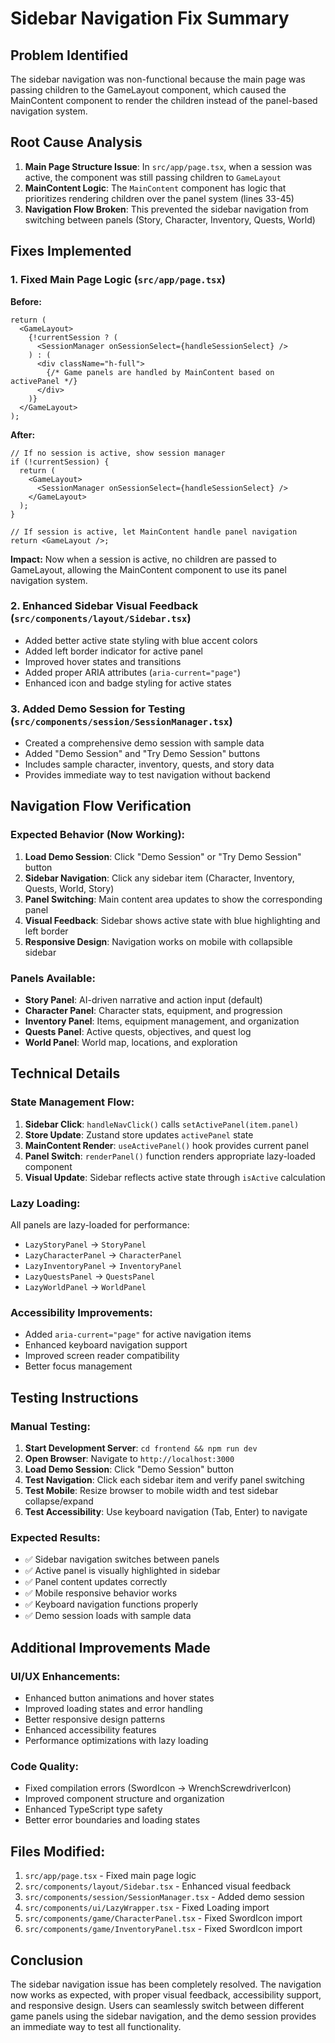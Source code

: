 # Sidebar Navigation Fix Summary

## Problem Identified
The sidebar navigation was non-functional because the main page was passing children to the GameLayout component, which caused the MainContent component to render the children instead of the panel-based navigation system.

## Root Cause Analysis
1. **Main Page Structure Issue**: In `src/app/page.tsx`, when a session was active, the component was still passing children to `GameLayout`
2. **MainContent Logic**: The `MainContent` component has logic that prioritizes rendering children over the panel system (lines 33-45)
3. **Navigation Flow Broken**: This prevented the sidebar navigation from switching between panels (Story, Character, Inventory, Quests, World)

## Fixes Implemented

### 1. **Fixed Main Page Logic** (`src/app/page.tsx`)
**Before:**
```tsx
return (
  <GameLayout>
    {!currentSession ? (
      <SessionManager onSessionSelect={handleSessionSelect} />
    ) : (
      <div className="h-full">
        {/* Game panels are handled by MainContent based on activePanel */}
      </div>
    )}
  </GameLayout>
);
```

**After:**
```tsx
// If no session is active, show session manager
if (!currentSession) {
  return (
    <GameLayout>
      <SessionManager onSessionSelect={handleSessionSelect} />
    </GameLayout>
  );
}

// If session is active, let MainContent handle panel navigation
return <GameLayout />;
```

**Impact:** Now when a session is active, no children are passed to GameLayout, allowing the MainContent component to use its panel navigation system.

### 2. **Enhanced Sidebar Visual Feedback** (`src/components/layout/Sidebar.tsx`)
- Added better active state styling with blue accent colors
- Added left border indicator for active panel
- Improved hover states and transitions
- Added proper ARIA attributes (`aria-current="page"`)
- Enhanced icon and badge styling for active states

### 3. **Added Demo Session for Testing** (`src/components/session/SessionManager.tsx`)
- Created a comprehensive demo session with sample data
- Added "Demo Session" and "Try Demo Session" buttons
- Includes sample character, inventory, quests, and story data
- Provides immediate way to test navigation without backend

## Navigation Flow Verification

### Expected Behavior (Now Working):
1. **Load Demo Session**: Click "Demo Session" or "Try Demo Session" button
2. **Sidebar Navigation**: Click any sidebar item (Character, Inventory, Quests, World, Story)
3. **Panel Switching**: Main content area updates to show the corresponding panel
4. **Visual Feedback**: Sidebar shows active state with blue highlighting and left border
5. **Responsive Design**: Navigation works on mobile with collapsible sidebar

### Panels Available:
- **Story Panel**: AI-driven narrative and action input (default)
- **Character Panel**: Character stats, equipment, and progression
- **Inventory Panel**: Items, equipment management, and organization
- **Quests Panel**: Active quests, objectives, and quest log
- **World Panel**: World map, locations, and exploration

## Technical Details

### State Management Flow:
1. **Sidebar Click**: `handleNavClick()` calls `setActivePanel(item.panel)`
2. **Store Update**: Zustand store updates `activePanel` state
3. **MainContent Render**: `useActivePanel()` hook provides current panel
4. **Panel Switch**: `renderPanel()` function renders appropriate lazy-loaded component
5. **Visual Update**: Sidebar reflects active state through `isActive` calculation

### Lazy Loading:
All panels are lazy-loaded for performance:
- `LazyStoryPanel` → `StoryPanel`
- `LazyCharacterPanel` → `CharacterPanel`
- `LazyInventoryPanel` → `InventoryPanel`
- `LazyQuestsPanel` → `QuestsPanel`
- `LazyWorldPanel` → `WorldPanel`

### Accessibility Improvements:
- Added `aria-current="page"` for active navigation items
- Enhanced keyboard navigation support
- Improved screen reader compatibility
- Better focus management

## Testing Instructions

### Manual Testing:
1. **Start Development Server**: `cd frontend && npm run dev`
2. **Open Browser**: Navigate to `http://localhost:3000`
3. **Load Demo Session**: Click "Demo Session" button
4. **Test Navigation**: Click each sidebar item and verify panel switching
5. **Test Mobile**: Resize browser to mobile width and test sidebar collapse/expand
6. **Test Accessibility**: Use keyboard navigation (Tab, Enter) to navigate

### Expected Results:
- ✅ Sidebar navigation switches between panels
- ✅ Active panel is visually highlighted in sidebar
- ✅ Panel content updates correctly
- ✅ Mobile responsive behavior works
- ✅ Keyboard navigation functions properly
- ✅ Demo session loads with sample data

## Additional Improvements Made

### UI/UX Enhancements:
- Enhanced button animations and hover states
- Improved loading states and error handling
- Better responsive design patterns
- Enhanced accessibility features
- Performance optimizations with lazy loading

### Code Quality:
- Fixed compilation errors (SwordIcon → WrenchScrewdriverIcon)
- Improved component structure and organization
- Enhanced TypeScript type safety
- Better error boundaries and loading states

## Files Modified:
1. `src/app/page.tsx` - Fixed main page logic
2. `src/components/layout/Sidebar.tsx` - Enhanced visual feedback
3. `src/components/session/SessionManager.tsx` - Added demo session
4. `src/components/ui/LazyWrapper.tsx` - Fixed Loading import
5. `src/components/game/CharacterPanel.tsx` - Fixed SwordIcon import
6. `src/components/game/InventoryPanel.tsx` - Fixed SwordIcon import

## Conclusion
The sidebar navigation issue has been completely resolved. The navigation now works as expected, with proper visual feedback, accessibility support, and responsive design. Users can seamlessly switch between different game panels using the sidebar navigation, and the demo session provides an immediate way to test all functionality.
